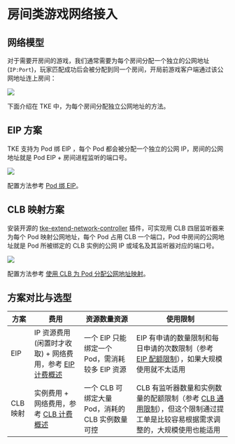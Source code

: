 # 房间类游戏网络接入

## 网络模型

对于需要开房间的游戏，我们通常需要为每个房间分配一个独立的公网地址(`IP:Port`)，玩家匹配成功后会被分配到同一个房间，开局前游戏客户端通过该公网地址连上房间：

![](https://image-host-1251893006.cos.ap-chengdu.myqcloud.com/2024%2F08%2F22%2F20240822161108.png)

下面介绍在 TKE 中，为每个房间分配独立公网地址的方法。

## EIP 方案

TKE 支持为 Pod 绑 EIP ，每个 Pod 都会被分配一个独立的公网 IP，房间的公网地址就是 Pod EIP + 房间进程监听的端口号。

![](https://image-host-1251893006.cos.ap-chengdu.myqcloud.com/2024%2F08%2F22%2F20240822172226.png)

配置方法参考 [Pod 绑 EIP](../networking/pod-eip.md)。

## CLB 映射方案

安装开源的 [tke-extend-network-controller](https://github.com/imroc/tke-extend-network-controller) 插件，可实现用 CLB 四层监听器来为每个 Pod 映射公网地址，每个 Pod 占用 CLB 一个端口，Pod 中房间的公网地址就是 Pod 所被绑定的 CLB 实例的公网 IP 或域名及其监听器对应的端口号。

![](https://image-host-1251893006.cos.ap-chengdu.myqcloud.com/2024%2F08%2F22%2F20240822165733.png)

配置方法参考 [使用 CLB 为 Pod 分配公网地址映射](https://github.com/imroc/tke-extend-network-controller/blob/main/docs/clb-mapping.md)。

## 方案对比与选型

| 方案     | 费用                                                                                                             | 资源数量资源                                     | 使用限制                                                                                                                                                                                  |
| -------- | ---------------------------------------------------------------------------------------------------------------- | ------------------------------------------------ | ----------------------------------------------------------------------------------------------------------------------------------------------------------------------------------------- |
| EIP      | IP 资源费用(闲置时才收取) + 网络费用，参考 [EIP 计费概述](https://cloud.tencent.com/document/product/1199/41692) | 一个 EIP 只能绑定一个 Pod，需消耗较多 EIP 资源   | EIP 有申请的数量限制和每日申请的次数限制（参考 [EIP 配额限制](https://cloud.tencent.com/document/product/1199/41648#eip-.E9.85.8D.E9.A2.9D.E9.99.90.E5.88.B6)），如果大规模使用就不太适用 |
| CLB 映射 | 实例费用 + 网络费用，参考 [CLB 计费概述](https://cloud.tencent.com/document/product/214/42934)                   | 一个 CLB 可绑定大量 Pod，消耗的 CLB 实例数量可控 | CLB 有监听器数量和实例数量的配额限制（参考 [CLB 通用限制](https://cloud.tencent.com/document/product/214/6187)），但这个限制通过提工单是比较容易根据需求调整的，大规模使用也能适用        |
